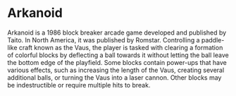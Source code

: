 # Arkanoid

Arkanoid is a 1986 block breaker arcade game developed and published by Taito. In North America, it was published by Romstar. Controlling a paddle-like craft known as the Vaus, the player is tasked with clearing a formation of colorful blocks by deflecting a ball towards it without letting the ball leave the bottom edge of the playfield. Some blocks contain power-ups that have various effects, such as increasing the length of the Vaus, creating several additional balls, or turning the Vaus into a laser cannon. Other blocks may be indestructible or require multiple hits to break.

